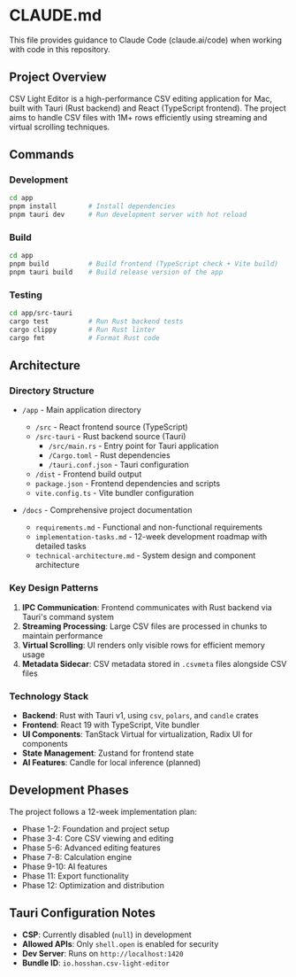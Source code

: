 # CLAUDE.md

This file provides guidance to Claude Code (claude.ai/code) when working with code in this repository.

## Project Overview

CSV Light Editor is a high-performance CSV editing application for Mac, built with Tauri (Rust backend) and React (TypeScript frontend). The project aims to handle CSV files with 1M+ rows efficiently using streaming and virtual scrolling techniques.

## Commands

### Development
```bash
cd app
pnpm install        # Install dependencies
pnpm tauri dev      # Run development server with hot reload
```

### Build
```bash
cd app
pnpm build          # Build frontend (TypeScript check + Vite build)
pnpm tauri build    # Build release version of the app
```

### Testing
```bash
cd app/src-tauri
cargo test          # Run Rust backend tests
cargo clippy        # Run Rust linter
cargo fmt           # Format Rust code
```

## Architecture

### Directory Structure
- `/app` - Main application directory
  - `/src` - React frontend source (TypeScript)
  - `/src-tauri` - Rust backend source (Tauri)
    - `/src/main.rs` - Entry point for Tauri application
    - `/Cargo.toml` - Rust dependencies
    - `/tauri.conf.json` - Tauri configuration
  - `/dist` - Frontend build output
  - `package.json` - Frontend dependencies and scripts
  - `vite.config.ts` - Vite bundler configuration

- `/docs` - Comprehensive project documentation
  - `requirements.md` - Functional and non-functional requirements
  - `implementation-tasks.md` - 12-week development roadmap with detailed tasks
  - `technical-architecture.md` - System design and component architecture

### Key Design Patterns

1. **IPC Communication**: Frontend communicates with Rust backend via Tauri's command system
2. **Streaming Processing**: Large CSV files are processed in chunks to maintain performance
3. **Virtual Scrolling**: UI renders only visible rows for efficient memory usage
4. **Metadata Sidecar**: CSV metadata stored in `.csvmeta` files alongside CSV files

### Technology Stack
- **Backend**: Rust with Tauri v1, using `csv`, `polars`, and `candle` crates
- **Frontend**: React 19 with TypeScript, Vite bundler
- **UI Components**: TanStack Virtual for virtualization, Radix UI for components
- **State Management**: Zustand for frontend state
- **AI Features**: Candle for local inference (planned)

## Development Phases

The project follows a 12-week implementation plan:
- Phase 1-2: Foundation and project setup
- Phase 3-4: Core CSV viewing and editing
- Phase 5-6: Advanced editing features
- Phase 7-8: Calculation engine
- Phase 9-10: AI features
- Phase 11: Export functionality
- Phase 12: Optimization and distribution

## Tauri Configuration Notes

- **CSP**: Currently disabled (`null`) in development
- **Allowed APIs**: Only `shell.open` is enabled for security
- **Dev Server**: Runs on `http://localhost:1420`
- **Bundle ID**: `io.hosshan.csv-light-editor`